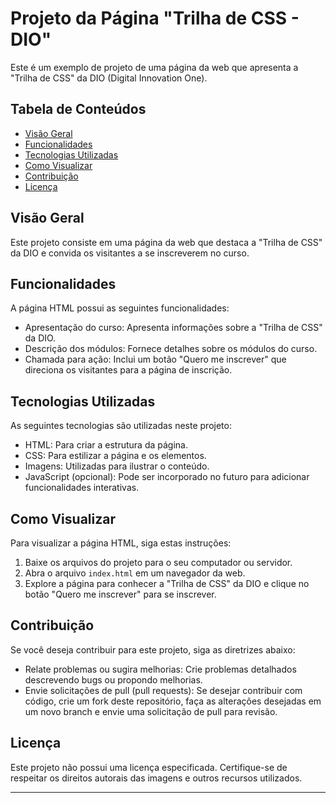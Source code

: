 # Projeto da Página "Trilha de CSS - DIO"

Este é um exemplo de projeto de uma página da web que apresenta a "Trilha de CSS" da DIO (Digital Innovation One).

## Tabela de Conteúdos
- [Visão Geral](#visão-geral)
- [Funcionalidades](#funcionalidades)
- [Tecnologias Utilizadas](#tecnologias-utilizadas)
- [Como Visualizar](#como-visualizar)
- [Contribuição](#contribuição)
- [Licença](#licença)

## Visão Geral
Este projeto consiste em uma página da web que destaca a "Trilha de CSS" da DIO e convida os visitantes a se inscreverem no curso.

## Funcionalidades
A página HTML possui as seguintes funcionalidades:

- Apresentação do curso: Apresenta informações sobre a "Trilha de CSS" da DIO.
- Descrição dos módulos: Fornece detalhes sobre os módulos do curso.
- Chamada para ação: Inclui um botão "Quero me inscrever" que direciona os visitantes para a página de inscrição.

## Tecnologias Utilizadas
As seguintes tecnologias são utilizadas neste projeto:

- HTML: Para criar a estrutura da página.
- CSS: Para estilizar a página e os elementos.
- Imagens: Utilizadas para ilustrar o conteúdo.
- JavaScript (opcional): Pode ser incorporado no futuro para adicionar funcionalidades interativas.

## Como Visualizar
Para visualizar a página HTML, siga estas instruções:

1. Baixe os arquivos do projeto para o seu computador ou servidor.
2. Abra o arquivo `index.html` em um navegador da web.
3. Explore a página para conhecer a "Trilha de CSS" da DIO e clique no botão "Quero me inscrever" para se inscrever.

## Contribuição
Se você deseja contribuir para este projeto, siga as diretrizes abaixo:

- Relate problemas ou sugira melhorias: Crie problemas detalhados descrevendo bugs ou propondo melhorias.
- Envie solicitações de pull (pull requests): Se desejar contribuir com código, crie um fork deste repositório, faça as alterações desejadas em um novo branch e envie uma solicitação de pull para revisão.

## Licença
Este projeto não possui uma licença especificada. Certifique-se de respeitar os direitos autorais das imagens e outros recursos utilizados.

---